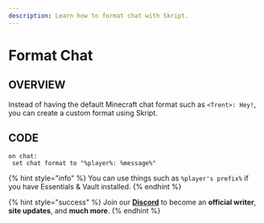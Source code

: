 ```yaml
---
description: Learn how to format chat with Skript.
---
```

 
# Format Chat
 
## OVERVIEW
 
Instead of having the default Minecraft chat format such as `<Trent>: Hey!`, you can create a custom format using Skript.
 
## CODE
 
```
on chat:
 set chat format to "%player%: %message%"
```

{% hint style="info" %}
You can use things such as `%player's prefix%` if you have Essentials & Vault installed.
{% endhint %}

{% hint style="success" %}
Join our **[Discord](https://invite.gg/minehutxyz)** to become an **official writer**, **site updates**, and **much more**.
{% endhint %}
